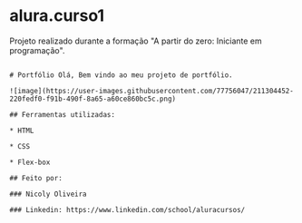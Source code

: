 # alura.curso1
Projeto realizado durante a formação "A partir do zero: Iniciante em programação". 
```

# Portfólio Olá, Bem vindo ao meu projeto de portfólio.

![image](https://user-images.githubusercontent.com/77756047/211304452-220fedf0-f91b-490f-8a65-a60ce860bc5c.png)

## Ferramentas utilizadas:

* HTML

* CSS

* Flex-box

## Feito por:

### Nicoly Oliveira

### Linkedin: https://www.linkedin.com/school/aluracursos/

```
